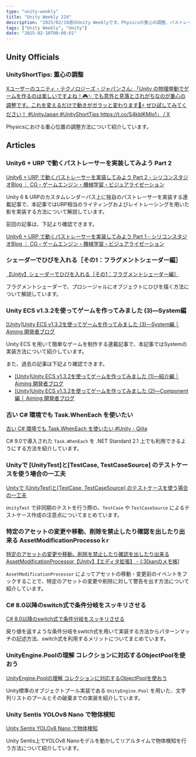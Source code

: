 ```yaml
---
type: "unity-weekly"
title: "Unity Weekly 210"
description: "2025/02/10週のUnity Weeklyです。Physicsの重心の調整、パストレーサー、Unity ECSなどについて取り上げています。"
tags: ["Unity Weekly", "Unity"]
date: "2025-02-10T00:00:01"
---
```


## Unity Officials

### UnityShortTips: 重心の調整

[Xユーザーのユニティ・テクノロジーズ・ジャパンさん: 「Unity の物理挙動でゲームを作るのは楽しいですよね！🎮✨ でも意外と見落とされがちなのが重心の調整です。これを変えるだけで動きがガラッと変わります🎯⚡ ぜひ試してみてください！ #UnityJapan #UnityShortTips https://t.co/S4kblKMlo1」 / X](https://x.com/unity_japan/status/1888784964071641305)

Physicsにおける重心位置の調整方法について紹介しています。

## Articles

### Unity6 + URP で動くパストレーサーを実装してみよう Part 2

[Unity6 + URP で動くパストレーサーを実装してみよう Part 2 - シリコンスタジオBlog ｜ CG・ゲームエンジン・機械学習・ビジュアライゼーション](https://blog.siliconstudio.co.jp/2025/02/2146/)

Unity 6 & URPのカスタムレンダーパス上に独自のパストレーサーを実装する連載記事で、本記事ではURP相当のライティングおよびレイトレーシングを用いた影を実装する方法について解説しています。

前回の記事は、下記より確認できます。

[Unity6 + URP で動くパストレーサーを実装してみよう Part 1 - シリコンスタジオBlog ｜ CG・ゲームエンジン・機械学習・ビジュアライゼーション](https://blog.siliconstudio.co.jp/2024/12/1923/)

### シェーダーでひびを入れる［その1：フラグメントシェーダー編］

[【Unity】シェーダーでひびを入れる［その1：フラグメントシェーダー編］](https://zenn.dev/lilytechlab/articles/518b5e29738f9b)

フラグメントシェーダーで、プロシージャルにオブジェクトにひびを描く方法について解説しています。

### Unity ECS v1.3.2を使ってゲームを作ってみました (3)―System編

[[Unity]Unity ECS v1.3.2を使ってゲームを作ってみました (3)―System編 │ Aiming 開発者ブログ](https://developer.aiming-inc.com/unity/unity-ecs-sample-game-3-system/)

Unity ECS を用いて簡単なゲームを制作する連載記事で、本記事ではSystemの実装方法について紹介しています。

また、過去の記事は下記より確認できます。

- [[Unity]Unity ECS v1.3.2を使ってゲームを作ってみました (1)―紹介編 │ Aiming 開発者ブログ](https://developer.aiming-inc.com/unity/unity-ecs-sample-game-1-introduction/)
- [[Unity]Unity ECS v1.3.2を使ってゲームを作ってみました (2)―Component編 │ Aiming 開発者ブログ](https://developer.aiming-inc.com/unity/unity-ecs-sample-game-2-component/)

### 古い C# 環境でも Task.WhenEach を使いたい

[古い C# 環境でも Task.WhenEach を使いたい #Unity - Qiita](https://qiita.com/sator_imaging/items/0facece38f6e1c03bd19)

C# 9.0で導入された `Task.WhenEach` を .NET Standard 2.1 上でも利用できるようにする方法を紹介しています。

### Unityで [UnityTest]と[TestCase, TestCaseSource] のテストケースを使う場合の一工夫

[Unityで [UnityTest]と[TestCase, TestCaseSource] のテストケースを使う場合の一工夫](https://zenn.dev/masaki_mori72/articles/86d95f93a6acbe)

`UnityTest` で非同期のテストを行う際の、`TestCase` や `TestCaseSource` によるテストケース作成の注意点についてまとめています。

### 特定のアセットの変更や移動、削除を禁止したり確認を出したり出来る AssetModificationProcessoｋr

[特定のアセットの変更や移動、削除を禁止したり確認を出したり出来る AssetModificationProcessor【Unity】【エディタ拡張】 - (:3[kanのメモ帳]](https://kan-kikuchi.hatenablog.com/entry/AssetModificationProcessor)

`AssetModificationProcessor` によってアセットの移動・変更前のイベントをフックすることで、特定のアセットの変更や削除に対して警告を出す方法について紹介しています。

### C# 8.0以降のswitch式で条件分岐をスッキリさせる

[C# 8.0以降のswitch式で条件分岐をスッキリさせる](https://zenn.dev/ryuryu_game/articles/7bf498798212c0)

戻り値を返すような条件分岐をswitch式を用いて実装する方法からパターンマッチの記述方法、switch式を利用するメリットについてまとめています。

### UnityEngine.Poolの理解 コレクションに対応するObjectPoolを使おう

[UnityEngine.Poolの理解 コレクションに対応するObjectPoolを使おう](https://zenn.dev/masaki_mori72/articles/2f641ad4d364bb)

Unity標準のオブジェクトプール実装である `UnityEngine.Pool` を用いた、文字列リストのプールとその破棄までの実装を紹介しています。

### Unity Sentis YOLOv8 Nano で物体検知

[Unity Sentis YOLOv8 Nano で物体検知](https://zenn.dev/bon_ninax/articles/253b1089ec4b96)

Unity Sentis上でYOLOv8 Nanoモデルを動かしてリアルタイムで物体検知を行う方法について紹介しています。
